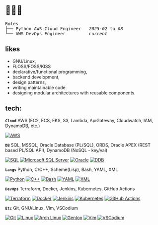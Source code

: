 
<!--
**zoeyalex/zoeyalex** is a ✨ _special_ ✨ repository because its `README.md` (this file) appears on your GitHub profile.

Here are some ideas to get you started:

- 🔭 I’m currently working on ...
- 🌱 I’m currently learning ...
- 👯 I’m looking to collaborate on ...
- 🤔 I’m looking for help with ...
- 💬 Ask me about ...
- 📫 How to reach me: ...
- 😄 Pronouns: ...
- ⚡ Fun fact: ...
-->
# 🐻🔌🌐
<!--
```mermaid
gantt
  title Roles Timeline
  dateFormat  YYYY-MM
  axisFormat  %b %Y
  section Roles
    Python AWS Cloud Engineer :active, a1, 2025-02, 6M
    AWS DevOps Engineer         :after a1, 2025-07, 1M
```
-->
<pre>
Roles
├── Python AWS Cloud Engineer   <i>2025-02</i> to <i>08</i>
└── AWS DevOps Engineer         <i>current</i>
</pre>

likes
-

 - GNU/Linux,
 - FLOSS/FOSS/KISS
 - declarative/functional programming, 
 - backend development,
 - design patterns,
 - writing maintainable code 
 - designing modular architectures with reusable components.



tech:
-
**`Cloud`** AWS (EC2, ECS, EKS, S3, Lambda, ApiGateway, Cloudwatch, IAM, DynamoDB, etc.)

[![AWS](https://custom-icon-badges.demolab.com/badge/AWS-%23FF9900.svg?logo=aws&logoColor=white)](#)

**`DB`** SQL, MSSQL, Oracle Database (PL/SQL), ORDS, Oracle APEX (REST based PL/SQL API), DynamoDB (NoSQL - key/val)

[![SQL](https://img.shields.io/badge/-SQL-000?&logo=MySQL&logoColor=11111)](#)
[![Microsoft SQL Server](https://custom-icon-badges.demolab.com/badge/Microsoft%20SQL%20Server-CC2927?logo=mssqlserver-white&logoColor=white)](#)
[![Oracle](https://custom-icon-badges.demolab.com/badge/Oracle-F80000?logo=oracle&logoColor=fff)](#)
[![DDB](https://img.shields.io/badge/DynamoDB-4053D6?logo=amazondynamodb&logoColor=fff)](#)

**`Langs`** Python, C/C++, Scheme(Lisp), Bash, YAML, XML

[![Python](https://img.shields.io/badge/Python-3776AB?logo=python&logoColor=fff)](#)
[![C++](https://img.shields.io/badge/C++-%2300599C.svg?logo=c%2B%2B&logoColor=white)](#)
[![Bash](https://img.shields.io/badge/Bash-4EAA25?logo=gnubash&logoColor=fff&color=3c3c3c)](#)
[![YAML](https://img.shields.io/badge/YAML-CB171E?logo=yaml&logoColor=fff)](#)
[![XML](https://img.shields.io/badge/XML-767C52?logo=xml&logoColor=fff)](#)

**`DevOps`** Terraform, Docker, Jenkins, Kubernetes, GitHub Actions

[![Terraform](https://img.shields.io/badge/Terraform-844FBA?logo=terraform&logoColor=fff)](#)
[![Docker](https://img.shields.io/badge/Docker-2496ED?logo=docker&logoColor=fff)](#)
[![Jenkins](https://img.shields.io/badge/Jenkins-D24939?logo=jenkins&logoColor=white)](#)
[![Kubernetes](https://img.shields.io/badge/Kubernetes-326CE5?logo=kubernetes&logoColor=fff)](#)
[![GitHub Actions](https://img.shields.io/badge/GitHub_Actions-2088FF?logo=github-actions&logoColor=white&color=000)](#)

**`Etc`** Git, GNU/Linux, Vim, VSCodium

[![Git](https://img.shields.io/badge/Git-F05032?logo=git&logoColor=fff)](#)
[![Linux](https://img.shields.io/badge/Linux-FCC624?logo=linux&logoColor=black)](#)
[![Arch Linux](https://img.shields.io/badge/Arch%20Linux-1793D1?logo=arch-linux&logoColor=fff)](#)
[![Gentoo](https://img.shields.io/badge/Gentoo-54487A?logo=gentoo&logoColor=fff)](#)
[![Vim](https://img.shields.io/badge/Vim-%2311AB00.svg?logo=vim&logoColor=white)](#)
[![VSCodium](https://img.shields.io/badge/VSCodium-2F80ED?logo=vscodium&logoColor=fff)](#)
